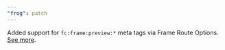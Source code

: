 ```yaml
---
"frog": patch
---
```


Added support for `fc:frame:preview:*` meta tags via Frame Route Options. [See more](https://warpcast.notion.site/Public-Frames-in-DCs-ab246bf653134f1eb0b3068cace30cc7).

